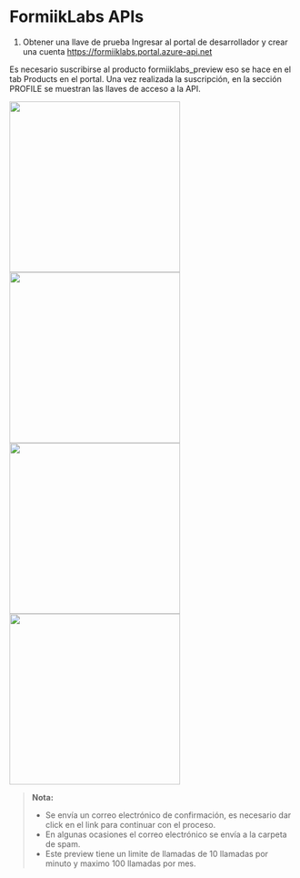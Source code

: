 FormiikLabs APIs
===================

 1. Obtener una llave de prueba
Ingresar al portal de desarrollador y crear una cuenta
https://formiiklabs.portal.azure-api.net

Es necesario suscribirse al producto formiiklabs_preview eso se hace en el tab Products en el portal.
Una vez realizada la suscripción, en la sección PROFILE se muestran las llaves de acceso a la API.

<img src="https://formiiklabsapi1964.blob.core.windows.net/formiiklabssamples/tab_productos.png" width="300">
<img src="https://formiiklabsapi1964.blob.core.windows.net/formiiklabssamples/suscripcion.png" width="300">
<img src="https://formiiklabsapi1964.blob.core.windows.net/formiiklabssamples/confirmacion.png" width="300">
<img src="https://formiiklabsapi1964.blob.core.windows.net/formiiklabssamples/llaves.png" width="300">


> **Nota:**
> - Se envía un correo electrónico de confirmación, es necesario dar click en el link para continuar con el proceso.
>  - En algunas ocasiones el correo electrónico se envía a la carpeta de spam.
>  - Este preview tiene un limite de llamadas de 10 llamadas por minuto y maximo 100 llamadas por mes.
